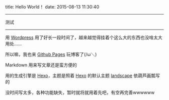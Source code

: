 title: Hello World！
date: 2015-08-13 11:30:40

---


测试

---

用 [Wordpress](http://wordpress.org) 用了好长一段时间了，越来越觉得挂着个这么大的东西也没啥太大用处……

所以嘛，我也来 [Github Pages](https://pages.github.com/) 玩博客了(/ω＼)

Markdown 用来写文章还是蛮方便的

用的生成引擎是 [Hexo](https://hexo.io)，主题是照着 [Hexo](https://hexo.io) 的默认主题 [landscape](https://github.com/hexojs/hexo-theme-landscape) 依葫芦画瓢写的

没时间写太多，各种功能缺失，暂时就将就用着先吧，有空再完善wwwwww